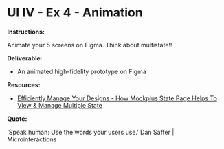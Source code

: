 # UI IV - Ex 4 - Animation

**Instructions:**

Animate your 5 screens on Figma. Think about multistate!!

**Deliverable:** 

- An animated high-fidelity prototype on Figma

**Resources:** 

- [Efficiently Manage Your Designs - How Mockplus State Page Helps To View & Manage Multiple State](https://help.mockplus.com/p/372)

**Quote:** 

‘Speak human: Use the words your users use.’ Dan Saffer | Microinteractions

